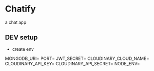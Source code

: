 # Chatify
a chat app


## DEV setup

- create env

MONGODB_URI=
PORT=
JWT_SECRET=
CLOUDINARY_CLOUD_NAME=
CLOUDINARY_API_KEY=
CLOUDINARY_API_SECRET=
NODE_ENV=

